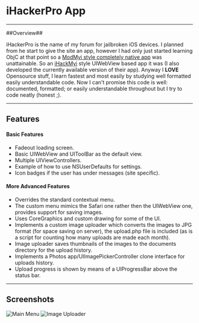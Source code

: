 # iHackerPro App #
----------------------------
##Overview##

iHackerPro is the name of my forum for jailbroken iOS devices. I planned from he start to give the site an app, however I had only just started learning ObjC at that point so a [ModMyi style completely native app](http://itunes.apple.com/us/app/modmyi/id381962819?mt=8 "ModMyi App in AppStore") was unattainable. So an [iHackMyi](http://ihackmyi.com "iHackMyi Forums") style UIWebView based app it was (I also developed the currently available version of their app).
Anyway I __LOVE__ Opensource stuff, I learn fastest and most easily by studying well formatted easily understandable code.
Now I can't promise this code is well: documented, formatted; or easily understandable throughout but I try to code neatly (honest ;).

---------------------------

## Features ##

#### Basic Features ####

*  Fadeout loading screen.
*  Basic UIWebView and UIToolBar as the default view.
*  Multiple UIViewControllers.
*  Example of how to use NSUserDefaults for settings.
*  Icon badges if the user has under messages (site specific).


#### More Advanced Features ####

*  Overrides the standard contextual menu.
*  The custom menu mimics the Safari one rather then the UIWebView one, provides support for saving images.
*  Uses CoreGraphics and custom drawing for some of the UI.
*  Implements a custom image uploader which converts the images to JPG format (for space saving on server), the upload.php file is included (as is a script for counting how many uploads are made each month).
*  Image uploader saves thumbnails of the images to the documents directory for the upload history.
*  Implements a Photos app/UIImagePickerController clone interface for uploads history.
*  Upload progress is shown by means of a UIProgressBar above the status bar.



---------------------------

## Screenshots ##

![Main Menu](http://modmyi.com/mmi/upload/4d8f81c590817.png "Main Menu")
![Image Uploader](http://modmyi.com/mmi/upload/4d8f81c5913d0.png "Image Uploader")